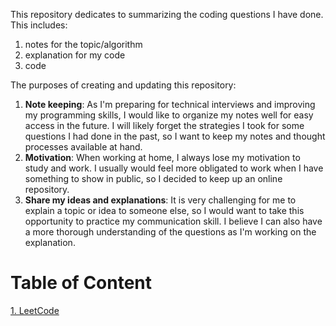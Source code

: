 This repository dedicates to summarizing the coding questions I have done. This includes:
1. notes for the topic/algorithm
2. explanation for my code
3. code 

The purposes of creating and updating this repository:
1. **Note keeping**: As I'm preparing for technical interviews and improving my programming skills, I would like to organize my notes well for easy access in the future. I will likely forget the strategies I took for some questions I had done in the past, so I want to keep my notes and thought processes available at hand.
2. **Motivation**: When working at home, I always lose my motivation to study and work. I usually would feel more obligated to work when I have something to show in public, so I decided to keep up an online repository. 
3. **Share my ideas and explanations**: It is very challenging for me to explain a topic or idea to someone else, so I would want to take this opportunity to practice my communication skill. I believe I can also have a more thorough understanding of the questions as I'm working on the explanation. 

# Table of Content

[1. LeetCode](LeetCode_Notes/Table_of_content.md)
